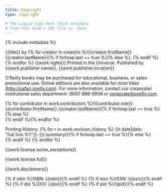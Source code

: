 ```yaml
---
title: Copyright
type: copyright

# The Liquid tags here fetch metadata
# from this book's YML file in _data
---
```


{% include metadata %}


{{title}}
by {% for creator in creators %}{{creator.firstName}} {{creator.lastName}}{% if forloop.last == true %}{% else %}, {% endif %}{% endfor %}
{{work.rights}}
Printed in the Universe.
Published by {{work.publisher.name}}, {{work.publisher.location}}

O’Reilly books may be purchased for educational, business, or sales promotional use. Online editions
are also available for most titles (http://safari.oreilly.com). For more information, contact our corporate/
institutional sales department: (800) 998-9938 or corporate@oreilly.com.

{% for contributor in work.contributors %}{{contributor.role}}: {{contributor.firstName}} {{creator.lastName}}{% if forloop.last == true %}{% else %}<br>{% endif %}{% endfor %}

Printing History:
{% for r in work.revision_history %}
{{r.date|date: '%d.%m.%Y'}}: {{r.summary}}{% if forloop.last == true %}{% else %}<br>{% endif %}
{% endfor %}

{{work.license.some_exceptions}}

{{work.license.full}}

{{work.disclaimers}}

{% if isbn %}ISBN: {{isbn}}{% endif %}
{% if issn %}ISSN: {{issn}}{% endif %}
{% if doi %}DOI: {{doi}}{% endif %}
{% if pid %}{{pid}}{% endif %}
